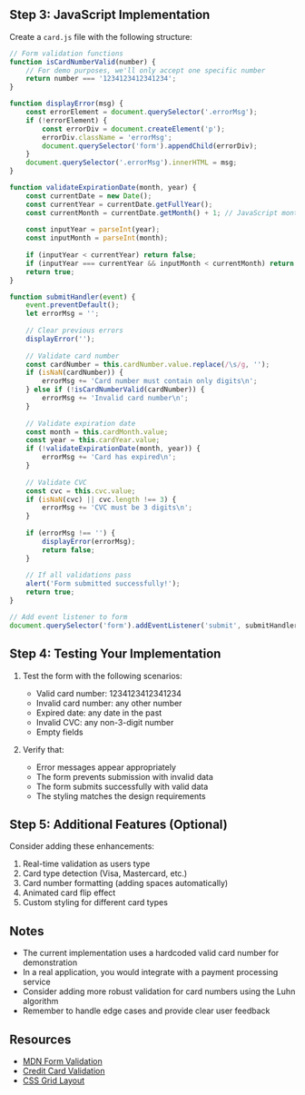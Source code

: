 
## Step 3: JavaScript Implementation
Create a `card.js` file with the following structure:

```javascript
// Form validation functions
function isCardNumberValid(number) {
    // For demo purposes, we'll only accept one specific number
    return number === '1234123412341234';
}

function displayError(msg) {
    const errorElement = document.querySelector('.errorMsg');
    if (!errorElement) {
        const errorDiv = document.createElement('p');
        errorDiv.className = 'errorMsg';
        document.querySelector('form').appendChild(errorDiv);
    }
    document.querySelector('.errorMsg').innerHTML = msg;
}

function validateExpirationDate(month, year) {
    const currentDate = new Date();
    const currentYear = currentDate.getFullYear();
    const currentMonth = currentDate.getMonth() + 1; // JavaScript months are 0-based
    
    const inputYear = parseInt(year);
    const inputMonth = parseInt(month);
    
    if (inputYear < currentYear) return false;
    if (inputYear === currentYear && inputMonth < currentMonth) return false;
    return true;
}

function submitHandler(event) {
    event.preventDefault();
    let errorMsg = '';
    
    // Clear previous errors
    displayError('');
    
    // Validate card number
    const cardNumber = this.cardNumber.value.replace(/\s/g, '');
    if (isNaN(cardNumber)) {
        errorMsg += 'Card number must contain only digits\n';
    } else if (!isCardNumberValid(cardNumber)) {
        errorMsg += 'Invalid card number\n';
    }
    
    // Validate expiration date
    const month = this.cardMonth.value;
    const year = this.cardYear.value;
    if (!validateExpirationDate(month, year)) {
        errorMsg += 'Card has expired\n';
    }
    
    // Validate CVC
    const cvc = this.cvc.value;
    if (isNaN(cvc) || cvc.length !== 3) {
        errorMsg += 'CVC must be 3 digits\n';
    }
    
    if (errorMsg !== '') {
        displayError(errorMsg);
        return false;
    }
    
    // If all validations pass
    alert('Form submitted successfully!');
    return true;
}

// Add event listener to form
document.querySelector('form').addEventListener('submit', submitHandler);
```

## Step 4: Testing Your Implementation
1. Test the form with the following scenarios:
   - Valid card number: 1234123412341234
   - Invalid card number: any other number
   - Expired date: any date in the past
   - Invalid CVC: any non-3-digit number
   - Empty fields

2. Verify that:
   - Error messages appear appropriately
   - The form prevents submission with invalid data
   - The form submits successfully with valid data
   - The styling matches the design requirements

## Step 5: Additional Features (Optional)
Consider adding these enhancements:
1. Real-time validation as users type
2. Card type detection (Visa, Mastercard, etc.)
3. Card number formatting (adding spaces automatically)
4. Animated card flip effect
5. Custom styling for different card types

## Notes
- The current implementation uses a hardcoded valid card number for demonstration
- In a real application, you would integrate with a payment processing service
- Consider adding more robust validation for card numbers using the Luhn algorithm
- Remember to handle edge cases and provide clear user feedback

## Resources
- [MDN Form Validation](https://developer.mozilla.org/en-US/docs/Learn/Forms/Form_validation)
- [Credit Card Validation](https://en.wikipedia.org/wiki/Luhn_algorithm)
- [CSS Grid Layout](https://developer.mozilla.org/en-US/docs/Web/CSS/CSS_Grid_Layout) 
